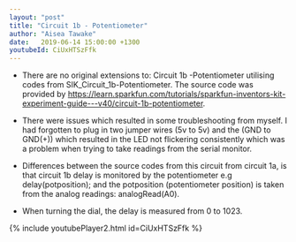 ```yaml
---
layout: "post"
title: "Circuit 1b - Potentiometer"
author: "Aisea Tawake"
date:   2019-06-14 15:00:00 +1300
youtubeId: CiUxHTSzFfk
---
```

* There are no original extensions to: Circuit 1b -Potentiometer utilising codes from SIK_Circuit_1b-Potentiometer. The source code was provided by https://learn.sparkfun.com/tutorials/sparkfun-inventors-kit-experiment-guide---v40/circuit-1b-potentiometer.
   
* There were issues which resulted in some troubleshooting from myself. I had forgotten to plug in two jumper wires (5v to 5v) and the (GND to GND(+)) which resulted in the LED not flickering consistently which was a problem when trying to take readings from the serial monitor.
   
* Differences between the source codes from this circuit from circuit 1a, is that circuit 1b delay is monitored by the potentiometer
  e.g delay(potposition); and the potposition (potentiometer position) is taken from the analog readings: analogRead(A0).
  
* When turning the dial, the delay is measured from 0 to 1023.

{% include youtubePlayer2.html id=CiUxHTSzFfk %}